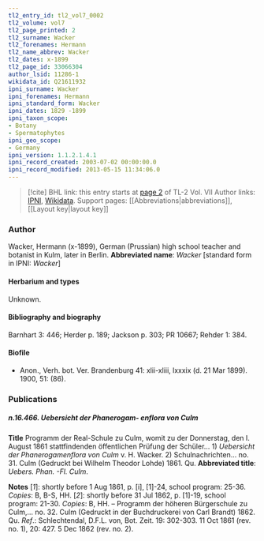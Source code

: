 ```yaml
---
tl2_entry_id: tl2_vol7_0002
tl2_volume: vol7
tl2_page_printed: 2
tl2_surname: Wacker
tl2_forenames: Hermann
tl2_name_abbrev: Wacker
tl2_dates: x-1899
tl2_page_id: 33066304
author_lsid: 11286-1
wikidata_id: Q21611932
ipni_surname: Wacker
ipni_forenames: Hermann
ipni_standard_form: Wacker
ipni_dates: 1829 -1899
ipni_taxon_scope: 
- Botany
- Spermatophytes
ipni_geo_scope: 
- Germany
ipni_version: 1.1.2.1.4.1
ipni_record_created: 2003-07-02 00:00:00.0
ipni_record_modified: 2013-05-15 11:34:06.0
---
```


> [!cite] BHL link: this entry starts at [page 2](https://www.biodiversitylibrary.org/page/33066304) of TL-2 Vol. VII
> Author links: [IPNI](https://www.ipni.org/a/11286-1), [Wikidata](https://www.wikidata.org/wiki/Q21611932). Support pages: [[Abbreviations|abbreviations]], [[Layout key|layout key]]

### Author

Wacker, Hermann (x-1899), German (Prussian) high school teacher and botanist in Kulm, later in Berlin. 
**Abbreviated name**: *Wacker* \[standard form in IPNI: *Wacker*\]

#### Herbarium and types

Unknown.

#### Bibliography and biography

Barnhart 3: 446; Herder p. 189; Jackson p. 303; PR 10667; Rehder 1: 384.

#### Biofile

- Anon., Verh. bot. Ver. Brandenburg 41: xlii-xliii, lxxxix (d. 21 Mar 1899). 1900, 51: (86).

### Publications

##### n.16.466. Uebersicht der Phanerogam- enflora von Culm

**Title**
Programm der Real-Schule zu Culm, womit zu der Donnerstag, den I. August 1861 stattfindenden öffentlichen Prüfung der Schüler... 1) *Uebersicht der Phanerogamenflora von Culm* v. H. Wacker. 2) Schulnachrichten... no. 31. Culm (Gedruckt bei Wilhelm Theodor Lohde) 1861. Qu.
**Abbreviated title**: *Uebers. Phan. -Fl. Culm*.

**Notes**
\[*1*\]: shortly before 1 Aug 1861, p. \[i\], \[1\]-24, school program: 25-36. *Copies*: B, B-S, HH.
\[*2*\]: shortly before 31 Jul 1862, p. \[1\]-19, school program: 21-30. *Copies*: B, HH. – Programm der höheren Bürgerschule zu Culm,... no. 32. Culm (Gedruckt in der Buchdruckerei von Carl Brandt) 1862. Qu.
*Ref*.: Schlechtendal, D.F.L. von, Bot. Zeit. 19: 302-303. 11 Oct 1861 (rev. no. 1), 20: 427. 5 Dec 1862 (rev. no. 2).

